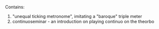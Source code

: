 Contains:

 1. "unequal ticking metronome", imitating a "baroque" triple meter
 2. continuoseminar - an introduction on playing continuo on the theorbo
 
